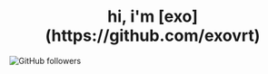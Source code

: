 <div align="center">
  <h1>hi, i'm [exo](https://github.com/exovrt)</h1>
</div>

![GitHub followers](https://img.shields.io/github/followers/exovrt)

